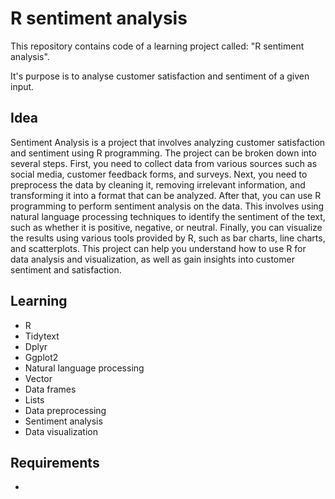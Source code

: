 # R sentiment analysis

This repository contains code of a learning project called: "R sentiment analysis".

It's purpose is to analyse customer satisfaction and sentiment of a given input.

## Idea

Sentiment Analysis is a project that involves analyzing customer satisfaction and sentiment using R programming. The project can be broken down into several steps. First, you need to collect data from various sources such as social media, customer feedback forms, and surveys. Next, you need to preprocess the data by cleaning it, removing irrelevant information, and transforming it into a format that can be analyzed. After that, you can use R programming to perform sentiment analysis on the data. This involves using natural language processing techniques to identify the sentiment of the text, such as whether it is positive, negative, or neutral. Finally, you can visualize the results using various tools provided by R, such as bar charts, line charts, and scatterplots. This project can help you understand how to use R for data analysis and visualization, as well as gain insights into customer sentiment and satisfaction.

## Learning

- R
- Tidytext
- Dplyr
- Ggplot2
- Natural language processing
- Vector
- Data frames
- Lists
- Data preprocessing
- Sentiment analysis
- Data visualization

## Requirements

- 
